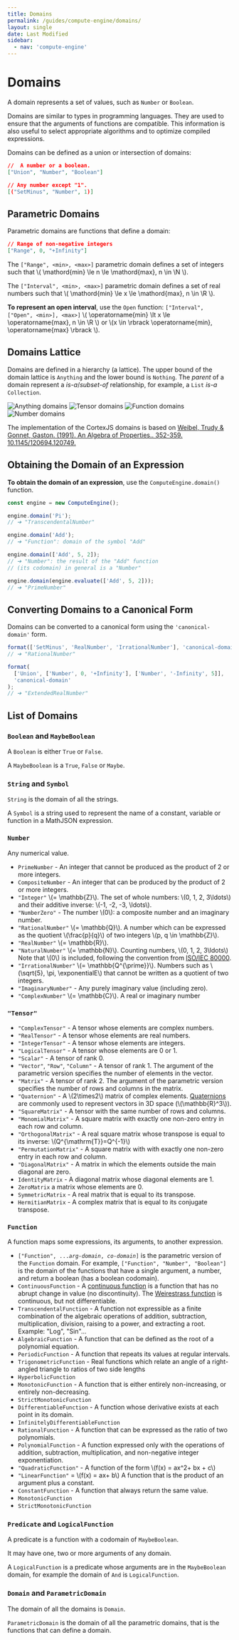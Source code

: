 ```yaml
---
title: Domains
permalink: /guides/compute-engine/domains/
layout: single
date: Last Modified
sidebar:
  - nav: 'compute-engine'
---
```


<script type='module'>
    import {  renderMathInDocument } 
      from '//unpkg.com/mathlive/dist/mathlive.min.mjs';
    renderMathInDocument({
      TeX: {
        delimiters: {
          inline: [ ['$', '$'], ['\\(', '\\)']],
          display: [['$$', '$$'],['\\[', '\\]']],
        },
      },
      asciiMath: null,
      processEnvironments : false,
      renderAccessibleContent: false,
    });
</script>

# Domains

A domain represents a set of values, such as `Number` or `Boolean`.

Domains are similar to types in programming languages. They are used to ensure
that the arguments of functions are compatible. This information is also useful
to select appropriate algorithms and to optimize compiled expressions.

Domains can be defined as a union or intersection of domains:

```json
//  A number or a boolean.
["Union", "Number", "Boolean"]

// Any number except "1".
[("SetMinus", "Number", 1)]
```

## Parametric Domains

Parametric domains are functions that define a domain:

```json
// Range of non-negative integers
["Range", 0, "+Infinity"]
```

The `["Range", <min>, <max>]` parametric domain defines a set of integers such
that \\( \mathord{min} \le n \le \mathord{max}, n \in \N \\).

The `["Interval", <min>, <max>]` parametric domain defines a set of real numbers
such that \\( \mathord{min} \le x \le \mathord{max}, n \in \R \\).

**To represent an open interval**, use the `Open` function:
`["Interval", ["Open", <min>], <max>]` \\( \operatorname{min} \lt x \le \operatorname{max},
n \in \R \\) or \\(x \in \rbrack \operatorname{min}, \operatorname{max} \rbrack \\).

## Domains Lattice

Domains are defined in a hierarchy (a lattice). The upper bound of the domain
lattice is `Anything` and the lower bound is `Nothing`. The _parent_ of a domain
represent a _is-a_/_subset-of_ relationship, for example, a `List` _is-a_
`Collection`.

![Anything domains](/assets/domains.001.jpeg 'The top-level domains')
![Tensor domains](/assets/domains.002.jpeg 'The Tensor sub-domains')
![Function domains](/assets/domains.003.jpeg 'The Function sub-domains')
![Number domains](/assets/domains.004.jpeg 'The Number sub-domains')

The implementation of the CortexJS domains is based on
[Weibel, Trudy & Gonnet, Gaston. (1991). An Algebra of Properties.. 352-359. 10.1145/120694.120749. ](https://www.researchgate.net/publication/.221564157_An_Algebra_of_Properties)

## Obtaining the Domain of an Expression

**To obtain the domain of an expression**, use the `ComputeEngine.domain()`
function.

```js
const engine = new ComputeEngine();

engine.domain('Pi');
// ➔ "TranscendentalNumber"

engine.domain('Add');
// ➔ "Function": domain of the symbol "Add"

engine.domain(['Add', 5, 2]);
// ➔ "Number": the result of the "Add" function
// (its codomain) in general is a "Number"

engine.domain(engine.evaluate(['Add', 5, 2]));
// ➔ "PrimeNumber"
```

## Converting Domains to a Canonical Form

Domains can be converted to a canonical form using the `'canonical-domain'`
form.

```js
format(['SetMinus', 'RealNumber', 'IrrationalNumber'], 'canonical-domain');
// ➔ "RationalNumber"

format(
  ['Union', ['Number', 0, '+Infinity'], ['Number', '-Infinity', 5]],
  'canonical-domain'
);
// ➔ "ExtendedRealNumber"
```

## List of Domains

### `Boolean` and `MaybeBoolean`

A `Boolean` is either `True` or `False`.

A `MaybeBoolean` is a `True`, `False` or `Maybe`.

### `String` and `Symbol`

`String` is the domain of all the strings.

A `Symbol` is a string used to represent the name of a constant, variable or
function in a MathJSON expression.

### `Number`

Any numerical value.

- `PrimeNumber` - An integer that cannot be produced as the product of 2 or more
  integers.
- `CompositeNumber` - An integer that can be produced by the product of 2 or
  more integers.
- `"Integer"` \\(= \mathbb{Z}\\). The set of whole numbers: \\(0, 1, 2,
  3\ldots\\) and their additive inverse: \\(-1, -2, -3, \ldots\\).
- `"NumberZero"` - The number \\(0\\): a composite number and an imaginary
  number.
- `"RationalNumber"` \\(= \mathbb{Q}\\). A number which can be expressed as the
  quotient \\(\frac{p}{q}\\) of two integers \\(p, q \in \mathbb{Z}\\).
- `"RealNumber"` \\(= \mathbb{R}\\).
- `"NaturalNumber"` \\(= \mathbb{N}\\). Counting numbers, \\(0, 1, 2, 3\ldots\\)
  Note that \\(0\\) is included, following the convention from
  [ISO/IEC 80000](https://en.wikipedia.org/wiki/ISO_80000-2).
- `"IrrationalNumber"` \\(= \mathbb{Q^{\prime}}\\). Numbers such as \\(\sqrt{5},
  \pi, \exponentialE\\) that cannot be written as a quotient of two integers.
- `"ImaginaryNumber"` - Any purely imaginary value (including zero).
- `"ComplexNumber"` \\(= \mathbb{C}\\). A real or imaginary number

### `"Tensor"`

- `"ComplexTensor"` - A tensor whose elements are complex numbers.
- `"RealTensor"` - A tensor whose elements are real numbers.
- `"IntegerTensor"` - A tensor whose elements are integers.
- `"LogicalTensor"` - A tensor whose elements are 0 or 1.
- `"Scalar"` - A tensor of rank 0.
- `"Vector"`, `"Row"`, `"Column"` - A tensor of rank 1. The argument of the
  parametric version specifies the number of elements in the vector.
- `"Matrix"` - A tensor of rank 2. The argument of the parametric version
  specifies the number of rows and columns in the matrix.
- `"Quaternion"` - A \\(2\times2\\) matrix of complex elements.
  [Quaternions](https://en.wikipedia.org/wiki/Quaternion) are commonly used to
  represent vectors in 3D space (\\(\mathbb{R}^3\\)).
- `"SquareMatrix"` - A tensor with the same number of rows and columns.
- `"MonomialMatrix"` - A square matrix with exactly one non-zero entry in each
  row and column.
- `"OrthogonalMatrix"` - A real square matrix whose transpose is equal to its
  inverse: \\(Q^{\mathrm{T}}=Q^{-1}\\)
- `"PermutationMatrix"` - A square matrix with with exactly one non-zero entry
  in each row and column.
- `"DiagonalMatrix"` - A matrix in which the elements outside the main diagonal
  are zero.
- `IdentityMatrix` - A diagonal matrix whose diagonal elements are 1.
- `ZeroMatrix` a matrix whose elements are 0.
- `SymmetricMatrix` - A real matrix that is equal to its transpose.
- `HermitianMatrix` - A complex matrix that is equal to its conjugate transpose.

### `Function`

A function maps some expressions, its arguments, to another expression.

- `["Function", ...`_`arg-domain`_`, `_`co-domain`_`]` is the parametric version
  of the `Function` domain. For example, `["Function", "Number", "Boolean"]` is
  the domain of the functions that have a single argument, a number, and return
  a boolean (has a boolean codomain).
- `ContinuousFunction` - A
  [continuous function](https://en.wikipedia.org/wiki/Continuous_function) is a
  function that has no abrupt change in value (no discontinuity). The
  [Weirestrass function](https://en.wikipedia.org/wiki/Weierstrass_function) is
  continuous, but not differentiable.
- `TranscendentalFunction` - A function not expressible as a finite combination
  of the algebraic operations of addition, subtraction, multiplication,
  division, raising to a power, and extracting a root. Example: "Log", "Sin"...
- `AlgebraicFunction` - A function that can be defined as the root of a
  polynomial equation.
- `PeriodicFunction` - A function that repeats its values at regular intervals.
- `TrigonometricFunction` - Real functions which relate an angle of a
  right-angled triangle to ratios of two side lengths
- `HyperbolicFunction`
- `MonotonicFunction` - A function that is either entirely non-increasing, or
  entirely non-decreasing.
- `StrictMonotonicFunction`
- `DifferentiableFunction` - A function whose derivative exists at each point in
  its domain.
- `InfinitelyDifferentiableFunction`
- `RationalFunction` - A function that can be expressed as the ratio of two
  polynomials.
- `PolynomialFunction` - A function expressed only with the operations of
  addition, subtraction, multiplication, and non-negative integer
  exponentiation.
- `"QuadraticFunction"` - A function of the form \\(f(x) = ax^2+ bx + c\\)
- `"LinearFunction"` = \\(f(x) = ax+ b\\) A function that is the product of an
  argument plus a constant.
- `ConstantFunction` - A function that always return the same value.
- `MonotonicFunction`
- `StrictMonotonicFunction`

### `Predicate` and `LogicalFunction`

A predicate is a function with a codomain of `MaybeBoolean`.

It may have one, two or more arguments of any domain.

A `LogicalFunction` is a predicate whose arguments are in the `MaybeBoolean`
domain, for example the domain of `And` is `LogicalFunction`.

### `Domain` and `ParametricDomain`

The domain of all the domains is `Domain`.

`ParametricDomain` is the domain of all the parametric domains, that is the
functions that can define a domain.

